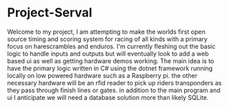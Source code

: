 # Project-Serval
Welcome to my project, I am attempting to make the worlds first open source timing and scoring system for racing of all kinds with a primary focus on harescrambles and enduros. I'm currently fleshing out the basic logic to handle inputs and outputs but will eventually look to add a web based ui as well as getting hardware demos working.
The main idea is to have the primary logic written in C# using the dotnet framework running locally on low powered hardware such as a Raspberry pi. the other necessary hardware will be an rfid reader to pick up riders transponders as they pass through finish lines or gates.
in addition to the main program and ui I anticipate we will need a database solution more than likely SQLite.